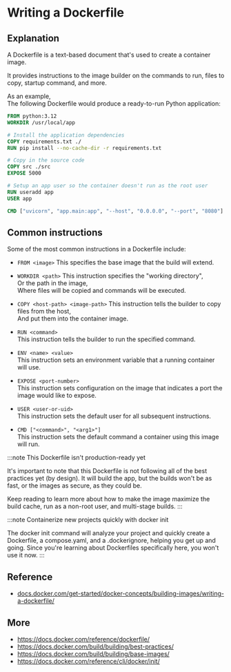# Writing a Dockerfile

## Explanation

A Dockerfile is a text-based document that's used to create a container image.

It provides instructions to the image builder on the commands to run, files to copy, startup command, and more.

As an example,  
The following Dockerfile would produce a ready-to-run Python application:

```dockerfile
FROM python:3.12
WORKDIR /usr/local/app

# Install the application dependencies
COPY requirements.txt ./
RUN pip install --no-cache-dir -r requirements.txt

# Copy in the source code
COPY src ./src
EXPOSE 5000

# Setup an app user so the container doesn't run as the root user
RUN useradd app
USER app

CMD ["uvicorn", "app.main:app", "--host", "0.0.0.0", "--port", "8080"]
```

## Common instructions

Some of the most common instructions in a Dockerfile include:

- `FROM <image>`
  This specifies the base image that the build will extend.

- `WORKDIR <path>`
  This instruction specifies the "working directory",  
  Or the path in the image,  
  Where files will be copied and commands will be executed.

- `COPY <host-path> <image-path>`
  This instruction tells the builder to copy files from the host,  
  And put them into the container image.

- `RUN <command>`  
  This instruction tells the builder to run the specified command.

- `ENV <name> <value>`  
  This instruction sets an environment variable that a running container will use.

- `EXPOSE <port-number>`  
  This instruction sets configuration on the image that indicates a port the image would like to expose.

- `USER <user-or-uid>`  
  This instruction sets the default user for all subsequent instructions.

- `CMD ["<command>", "<arg1>"]`  
  This instruction sets the default command a container using this image will run.

:::note
This Dockerfile isn't production-ready yet

It's important to note that this Dockerfile is not following all of the best practices yet (by design). It will build the app, but the builds won't be as fast, or the images as secure, as they could be.

Keep reading to learn more about how to make the image maximize the build cache, run as a non-root user, and multi-stage builds.
:::

:::note
Containerize new projects quickly with docker init

The docker init command will analyze your project and quickly create a Dockerfile, a compose.yaml, and a .dockerignore, helping you get up and going. Since you're learning about Dockerfiles specifically here, you won't use it now.
:::

## Reference

- [docs.docker.com/get-started/docker-concepts/building-images/writing-a-dockerfile/](https://docs.docker.com/get-started/docker-concepts/building-images/writing-a-dockerfile/)

## More

- https://docs.docker.com/reference/dockerfile/
- https://docs.docker.com/build/building/best-practices/
- https://docs.docker.com/build/building/base-images/
- https://docs.docker.com/reference/cli/docker/init/
